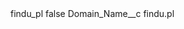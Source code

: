 <?xml version="1.0" encoding="UTF-8"?>
<CustomMetadata xmlns="http://soap.sforce.com/2006/04/metadata" xmlns:xsi="http://www.w3.org/2001/XMLSchema-instance" xmlns:xsd="http://www.w3.org/2001/XMLSchema">
    <label>findu_pl</label>
    <protected>false</protected>
    <values>
        <field>Domain_Name__c</field>
        <value xsi:type="xsd:string">findu.pl</value>
    </values>
</CustomMetadata>

